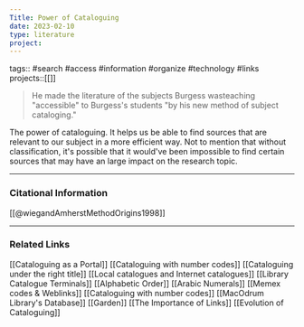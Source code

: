 ```yaml
---
Title: Power of Cataloguing
date: 2023-02-10
type: literature
project:
---
```

tags:: #search #access #information #organize #technology #links
projects::[[]]

> He made the literature of the subjects Burgess wasteaching "accessible" to Burgess's students "by his new method of subject cataloging."

The power of cataloguing. It helps us be able to find sources that are relevant to our subject in a more efficient way. Not to mention that without classification, it's possible that it would've been impossible to find certain sources that may have an large impact on the research topic.

---
### Citational Information

[[@wiegandAmherstMethodOrigins1998]]

---

### Related Links

[[Cataloguing as a Portal]]
[[Cataloguing with number codes]]
[[Cataloguing under the right title]]
[[Local catalogues and Internet catalogues]]
[[Library Catalogue Terminals]]
[[Alphabetic Order]]
[[Arabic Numerals]]
[[Memex codes & Weblinks]]
[[Cataloguing with number codes]]
[[MacOdrum Library's Database]]
[[Garden]]
[[The Importance of Links]]
[[Evolution of Cataloguing]]